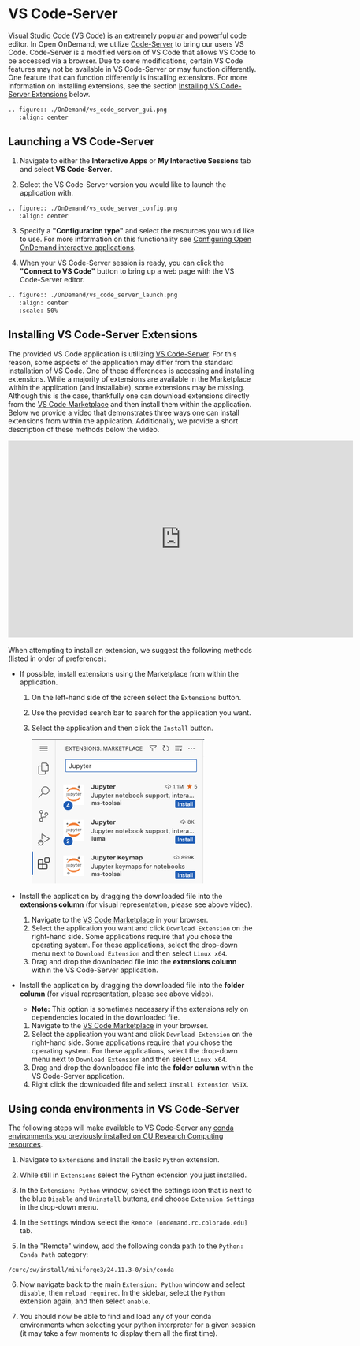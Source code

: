 # VS Code-Server

[Visual Studio Code (VS Code)](https://code.visualstudio.com/) is an extremely popular and powerful code editor. In Open OnDemand, we utilize [Code-Server](https://coder.com/docs/code-server/latest) to bring our users VS Code. Code-Server is a modified version of VS Code that allows VS Code to be accessed via a browser. Due to some modifications, certain VS Code features may not be available in VS Code-Server or may function differently. One feature that can function differently is installing extensions. For more information on installing extensions, see the section [Installing VS Code-Server Extensions](#installing-vs-code-server-extensions) below. 

```{eval-rst}
.. figure:: ./OnDemand/vs_code_server_gui.png
   :align: center
```

## Launching a VS Code-Server

1. Navigate to either the __Interactive Apps__ or __My Interactive Sessions__ tab and select **VS Code-Server**. 

2. Select the VS Code-Server version you would like to launch the application with.

```{eval-rst}
.. figure:: ./OnDemand/vs_code_server_config.png
   :align: center
```

3. Specify a **"Configuration type"** and select the resources you would like to use. For more information on this functionality see [Configuring Open OnDemand interactive applications](./configuring_apps.md). 

4. When your VS Code-Server session is ready, you can click the **"Connect to VS Code"** button to bring up a web page with the VS Code-Server editor. 

```{eval-rst}
.. figure:: ./OnDemand/vs_code_server_launch.png
   :align: center
   :scale: 50%
```

## Installing VS Code-Server Extensions

The provided VS Code application is utilizing [VS Code-Server](https://coder.com/docs/code-server/latest). For this reason, some aspects of the application may differ from the 
standard installation of VS Code. One of these differences is accessing and installing extensions. While a majority of extensions are available in the Marketplace within the 
application (and installable), some extensions may be missing. Although this is the case, thankfully one can download extensions directly from the [VS Code Marketplace](https://marketplace.visualstudio.com/vscode) and then install them within the application. Below we provide a video that demonstrates three ways one can install extensions from within
the application. Additionally, we provide a short description of these methods below the video.


<iframe width="700" height="400" src="https://www.youtube.com/embed/2kgZQmm5TF4?si=NUVzamnXYojcd79e" frameborder="0" allow="autoplay; encrypted-media" allowfullscreen></iframe>


When attempting to install an extension, we suggest the following methods (listed in order of preference):
- If possible, install extensions using the Marketplace from within the application.
    1. On the left-hand side of the screen select the `Extensions` button. 
    2. Use the provided search bar to search for the application you want. 
    3. Select the application and then click the `Install` button.

        ![](OnDemand/vs_code_marketplace_install.png)
        
- Install the application by dragging the downloaded file into the **extensions column** (for visual representation, please see above video).
    1. Navigate to the [VS Code Marketplace](https://marketplace.visualstudio.com/vscode) in your browser.
    2. Select the application you want and click `Download Extension` on the right-hand side. Some applications require that you chose the operating system. For 
    these applications, select the drop-down menu next to `Download Extension` and then select `Linux x64`.
    3. Drag and drop the downloaded file into the **extensions column** within the VS Code-Server application. 
- Install the application by dragging the downloaded file into the **folder column** (for visual representation, please see above video).
    - **Note:** This option is sometimes necessary if the extensions rely on dependencies located in the downloaded file.
    1. Navigate to the [VS Code Marketplace](https://marketplace.visualstudio.com/vscode) in your browser.
    2. Select the application you want and click `Download Extension` on the right-hand side. Some applications require that you chose the operating system. For 
    these applications, select the drop-down menu next to `Download Extension` and then select `Linux x64`.
    3. Drag and drop the downloaded file into the **folder column** within the VS Code-Server application. 
    4. Right click the downloaded file and select `Install Extension VSIX`.

 ## Using conda environments in VS Code-Server

The following steps will make available to VS Code-Server any [conda environments you previously installed on CU Research Computing resources](../software/python.md).

1. Navigate to `Extensions` and install the basic `Python` extension.

2. While still in `Extensions` select the Python extension you just installed.

3. In the `Extension: Python` window, select the settings icon that is next to the blue `Disable` and `Uninstall` buttons, and choose `Extension Settings` in the drop-down menu.

4. In the `Settings` window select the `Remote [ondemand.rc.colorado.edu]` tab.

5. In the "Remote" window, add the following conda path to the `Python: Conda Path` category:
```
/curc/sw/install/miniforge3/24.11.3-0/bin/conda
```
6. Now navigate back to the main `Extension: Python` window and select `disable`, then `reload required`. In the sidebar, select the `Python` extension again, and then select `enable`.

7. You should now be able to find and load any of your conda environments when selecting your python interpreter for a given session (it may take a few moments to display them all the first time).

